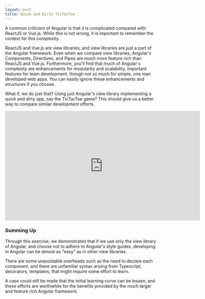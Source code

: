 ```yaml
---
layout: post
title: Quick and Dirty TicTacToe
---
```

A common criticism of Angular is that it is complicated compared with
ReactJS or Vue.js.
While this is not wrong, it is important to remember the context for this complexity.

ReactJS and Vue.js are view libraries,
and view libraries are just a part of the Angular framework.
Even when we compare view libraries, Angular's Components, Directives, and Pipes
are much more feature rich than ReactJS and Vue.js.
Furthermore, you'll find that much of Angular's complexity are
enhancements for modularity and scalability,
important features for team development, though not so much for 
simple, one man developed web apps.
You can easily ignore these enhancements and structures if you choose.

What if, we do just that?
Using just Angular's view library implementing a quick and dirty app, say
the TicTacToe game?
This should give us a better way to compare similar development efforts.

<iframe width="640" height="360" src="https://www.youtube.com/embed/dfIkIptSaC8" frameborder="0" allowfullscreen></iframe>

### Summing Up

Through this exercise, we demonstrated that if we use only
the view library of Angular, and choose not to adhere to Angular's style guides,
developing in Angular can be almost as "easy" as in other view libraries.

There are some unavoidable overheads such as the need to declare each component,
and there are unfamiliar syntax arising from Typescript, decorators, templates,
that might require some effort to learn.

A case could still be made that the initial learning curve can be lessen, 
and these efforts are worthwhile for the benefits provided by the much larger and
feature rich Angular framework.
 